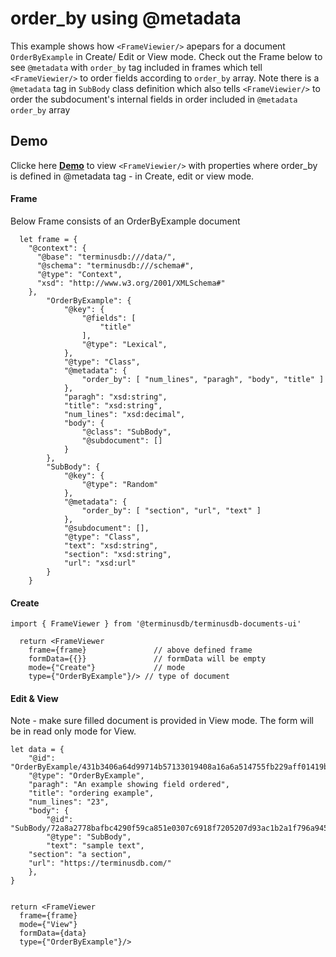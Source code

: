 # order_by using @metadata
This example shows how ``<FrameViewier/>`` apepars for a document ``OrderByExample`` in Create/ Edit or View mode. Check out the Frame below to see ``@metadata`` with ``order_by`` tag included in frames which tell ``<FrameViewier/>`` to order fields  according to ``order_by`` array. Note there is a ``@metadata`` tag in 
``SubBody`` class definition which also tells ``<FrameViewier/>`` to order the subdocument's internal fields in order included in ``@metadata`` ``order_by`` array


## Demo 
Clicke here **[**Demo**](https://documents-ui-playground.terminusdb.com/Order%20By)** to view ``<FrameViewier/>`` with properties where order_by is defined in @metadata tag - in Create, edit or view mode.

#### Frame 
Below Frame consists of an OrderByExample document 
```
  let frame = {
    "@context": {
      "@base": "terminusdb:///data/",
      "@schema": "terminusdb:///schema#",
      "@type": "Context",
      "xsd": "http://www.w3.org/2001/XMLSchema#"
    },
		"OrderByExample": {
			"@key": {
				"@fields": [
					"title"
				],
				"@type": "Lexical",
			},
			"@type": "Class",
			"@metadata": {
				"order_by": [ "num_lines", "paragh", "body", "title" ] 
			},
			"paragh": "xsd:string",
			"title": "xsd:string",
			"num_lines": "xsd:decimal",
			"body": {
				"@class": "SubBody",
				"@subdocument": []
			}
		},
		"SubBody": {
			"@key": {
				"@type": "Random"
			},
			"@metadata": {
				"order_by": [ "section", "url", "text" ]
			},
			"@subdocument": [],
			"@type": "Class",
			"text": "xsd:string",
			"section": "xsd:string",
			"url": "xsd:url"
		}
	}	
```


#### Create

```
import { FrameViewer } from '@terminusdb/terminusdb-documents-ui'

  return <FrameViewer
    frame={frame}               // above defined frame          
    formData={{}}               // formData will be empty
    mode={"Create"}             // mode 
    type={"OrderByExample"}/> // type of document 
```

#### Edit & View
Note - make sure filled document is provided in View mode. The form will be in read only mode for View.

```
let data = {
	"@id": "OrderByExample/431b3406a64d99714b57133019408a16a6a514755fb229aff01419b4b423cb62",
	"@type": "OrderByExample",
	"paragh": "An example showing field ordered",
	"title": "ordering example",
	"num_lines": "23",
	"body": {
		"@id": "SubBody/72a8a2778bafbc4290f59ca851e0307c6918f7205207d93ac1b2a1f796a94587/body/SubBody/5879ec85b65bb0caaa03f48e99073a9d4302c31ec3c3a382889a12980899e95f",
		"@type": "SubBody",
		"text": "sample text",
    "section": "a section",
    "url": "https://terminusdb.com/"
	},
}


return <FrameViewer
  frame={frame}
  mode={"View"}
  formData={data}
  type={"OrderByExample"}/>
```

